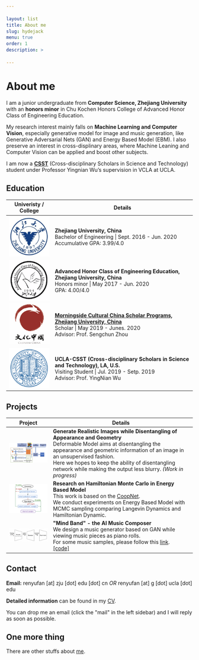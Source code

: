 ```yaml
---

layout: list
title: About me
slug: hydejack
menu: true
order: 1
description: >

---
```


# About me

I am a junior undergraduate from **Computer Science, Zhejiang University** with an **honors minor** in Chu Kochen Honors College of Advanced Honor Class of Engineering Education. 

My research interest mainly falls on **Machine Learning and Computer Vision**, especially generative model for image and music generation, like Generative Adversarial Nets (GAN) and Energy Based Model (EBM). I also preserve an interest in cross-displinary areas, where Machine Leaning and Computer Vision can be applied and boost other subjects.

I am now a [**CSST**](https://csst.ucla.edu/) (Cross-disciplinary Scholars in Science and Technology) student under Professor Yingnian Wu’s supervision in VCLA at UCLA.

## Education

|                  Univeristy / College                   | Details                                                      |
| :-----------------------------------------------------: | ------------------------------------------------------------ |
|   <img src="/assets/img/ZJU.png" style="zoom:80%" />    | **Zhejiang University, China**                                 <br />Bachelor of Engineering \| Sept. 2016 - Jun. 2020<br />Accumulative GPA: 3.99/4.0 |
| <img src="/assets/img/ACEE_log.png" style="zoom:80%" /> | **Advanced Honor Class of Engineering Education, Zhejiang University, China**<br />Honors minor \| May 2017 - Jun. 2020<br />GPA: 4.00/4.0<br /> |
| <img src="/assets/img/morning.png" style="zoom:80%" />  | [**Morningside Cultural China Scholar Programs, Zhejiang University, China**](/assets/pdf/Morningside.pdf)<br />Scholar \| May 2019 - Junes. 2020<br />Advisor: Prof. Sengchun Zhou |
|   <img src="/assets/img/UCLA.png" style="zoom:80%" />   | **UCLA-CSST (Cross-disciplinary Scholars in Science and Technology), LA, U.S.**<br />Visiting Student \| Jul. 2019 - Setp. 2019<br />Advisor: Prof. YingNian Wu |

## Projects

| Project                                                   | Details&nbsp;                                                |
| --------------------------------------------------------- | ------------------------------------------------------------ |
| <img src="/assets/img/deformable.png" style="zoom:20%" /> | **Generate Realistic Images while Disentangling of Appearance and Geometry**<br />Deformable Model aims at disentangling the appearance and geometric information of an image in an unsupervised fashion.<br />Here we hopes to keep the ability of disentangling network while making the output less blurry. *(Work in progress)* |
| <img src="/assets/img/Coop.png" style="zoom:20%" />       | **Research on Hamiltonian Monte Carlo in Energy Based Model**<br />This work is based on the [CoopNet](https://arxiv.org/abs/1609.09408).<br />We conduct experiments on Energy Based Model with MCMC sampling comparing Langevin Dynamics and Hamiltonian Dynamic. |
| <img src="/assets/img/CLAF.png" style="zoom:20%" />       | **"Mind Band" - the AI Music Composer**<br />We design a music generator based on GAN while viewing music pieces as piano rolls.<br />For some music samples, please follow this [link](http://ryf1123.github.io/personal/2019-08-11-music/).<br />[[code]](https://github.com/ryf1123/CLAF) |

## Contact

**Email:** renyufan [at] zju [dot] edu [dot] cn *OR* renyufan [at] g [dot] ucla [dot] edu

**Detailed information** can be found in my [CV](https://ryf1123.github.io/assets/pdf/cv.pdf).

You can drop me an email (click the "mail" in the left sidebar) and I will reply as soon as possible.

## One more thing

There are other stuffs about [me](https://ryf1123.github.io). 
